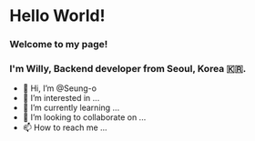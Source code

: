 
# Hello World!

### Welcome to my page!
### I'm Willy, Backend developer from Seoul, Korea 🇰🇷.

- 👋 Hi, I’m @Seung-o
- 👀 I’m interested in ...
- 🌱 I’m currently learning ...
- 💞️ I’m looking to collaborate on ...
- 📫 How to reach me ...

<!---
Seung-o/Seung-o is a ✨ special ✨ repository because its `README.md` (this file) appears on your GitHub profile.
You can click the Preview link to take a look at your changes.
--->
